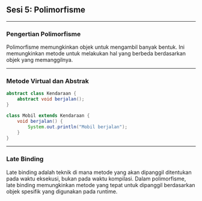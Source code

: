 ## **Sesi 5: Polimorfisme**

---

### **Pengertian Polimorfisme**
Polimorfisme memungkinkan objek untuk mengambil banyak bentuk. Ini memungkinkan metode untuk melakukan hal yang berbeda berdasarkan objek yang memanggilnya.

---

### **Metode Virtual dan Abstrak**
```java
abstract class Kendaraan {
    abstract void berjalan();
}

class Mobil extends Kendaraan {
    void berjalan() {
        System.out.println("Mobil berjalan");
    }
}
```

---

### **Late Binding**
Late binding adalah teknik di mana metode yang akan dipanggil ditentukan pada waktu eksekusi, bukan pada waktu kompilasi. Dalam polimorfisme, late binding memungkinkan metode yang tepat untuk dipanggil berdasarkan objek spesifik yang digunakan pada runtime.